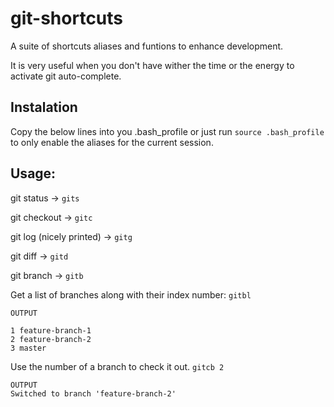 # git-shortcuts
A suite of shortcuts aliases and funtions to enhance development.

It is very useful when you don't have wither the time or the energy to activate git auto-complete.

## Instalation
Copy the below lines into you .bash_profile or just run `source .bash_profile` to only enable the aliases for the current session.

## Usage:
git status -> `gits`

git checkout -> `gitc`

git log (nicely printed) -> `gitg`

git diff -> `gitd`

git branch -> `gitb`

Get a list of branches along with their index number:
`gitbl`

```
OUTPUT

1 feature-branch-1
2 feature-branch-2
3 master
```

Use the number of a branch to check it out.
`gitcb 2`

```
OUTPUT
Switched to branch 'feature-branch-2'
```